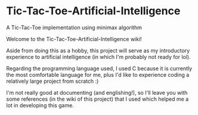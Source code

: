 # Tic-Tac-Toe-Artificial-Intelligence
A Tic-Tac-Toe implementation using minimax algorithm

Welcome to the Tic-Tac-Toe-Artificial-Intelligence wiki!

Aside from doing this as a hobby, this project will serve as my introductory experience to artificial intelligence (in which I'm probably not ready for lol).

Regarding the programming language used, I used C because it is currently the most comfortable language for me, plus I'd like to experience coding a relatively large project from scratch :)

I'm not really good at documenting (and englishing!), so I'll leave you with some references (in the wiki of this project) that I used which helped me a lot in developing this game.

